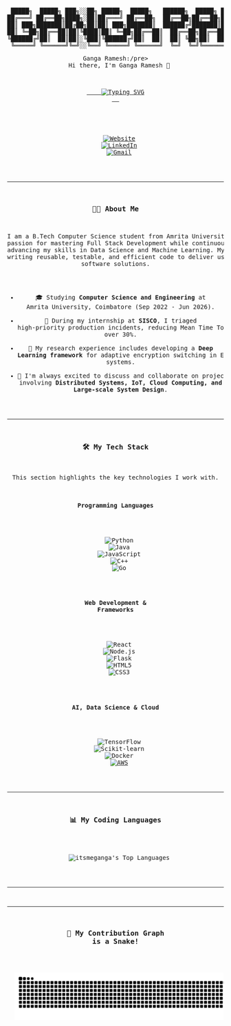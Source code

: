 <div align="center">
<pre>
 █████╗  █████╗ ███╗░░██╗ █████╗  █████╗   ██████╗  █████╗ ███╗   ███╗███████╗ ██████╗     ██╗  ██╗
██╔═══╝ ██╔══██╗████╗░██║██╔═══╝ ██╔══██╗  ██╔══██╗██╔══██╗████╗ ████║██╔════╝██╔════╝     ██║  ██║
██║ ███╗███████║██╔██╗██║██║ ███╗███████║  ██████╔╝███████║██╔████╔██║█████╗    ╚█████╗   ███████║
██║ ╚═██╗██╔══██║██║╚████║██║ ╚═██╗██╔══██║  ██╔══██╗██╔══██║██║╚██╔╝██║██╔══╝  ╚═══██╗     ██║ ██║
╚██████╔╝██║  ██║██║░╚███║╚██████╔╝██║  ██║  ██║ ╚██╗██║  ██║██║ ╚═╝ ██║███████╗ ███████║   ██║ ██║
 ╚═════╝ ╚══════╝╚═╝░░╚══╝ ╚═════╝ ╚══════╝  ╚═╝  ╚═╝╚══════╝╚══════════╝╚══════╝╚══════╝╚══════╝
</pre> 
<pre>Ganga Ramesh:/pre>
  Hi there, I'm Ganga Ramesh 👋</h1>
<p align="center">
  <a href="https://github.com/itsmeganga">
    <img src="https://readme-typing-svg.herokuapp.com?font=Fira+Code&size=22&pause=1000&color=39FF14&center=true&width=550&lines=Welcome+to+my+GitHub+Profile...;I'm+a+Full+Stack+Developer...;...a+Data+Scientist...;...and+an+AI+%26+Machine+Learning+Enthusiast." alt="Typing SVG" />
  </a>
</p>

<p align="center">
  <a href="https://about-ganga.pages.dev/" target="_blank"><img src="https://img.shields.io/badge/Website-000000?style=for-the-badge&logo=About.me&logoColor=white" alt="Website"></a>
  <a href="https://www.linkedin.com/in/ganga-ramesh-527904211/" target="_blank"><img src="https://img.shields.io/badge/LinkedIn-0077B5?style=for-the-badge&logo=linkedin&logoColor=white" alt="LinkedIn"></a>
  <a href="mailto:togangaramesh@gmail.com"><img src="https://img.shields.io/badge/Gmail-D14836?style=for-the-badge&logo=gmail&logoColor=white" alt="Gmail"></a>
</p>

---

### 👨‍💻 About Me

I am a B.Tech Computer Science student from Amrita University with a passion for mastering Full Stack Development while continuously advancing my skills in Data Science and Machine Learning. My focus is on writing reusable, testable, and efficient code to deliver user-centric software solutions.

- 🎓 Studying **Computer Science and Engineering** at Amrita University, Coimbatore (Sep 2022 - Jun 2026).
- 🔭 During my internship at **SISCO**, I triaged high-priority production incidents, reducing Mean Time To Resolution by over 30%.
- 🔬 My research experience includes developing a **Deep Learning framework** for adaptive encryption switching in Edge systems.
- 💬 I'm always excited to discuss and collaborate on projects involving **Distributed Systems, IoT, Cloud Computing, and Large-scale System Design**.

---

### 🛠️ My Tech Stack

This section highlights the key technologies I work with.

#### Programming Languages
<p>
  <img src="https://img.shields.io/badge/Python-3776AB?style=for-the-badge&logo=python&logoColor=white" alt="Python">
  <img src="https://img.shields.io/badge/Java-ED8B00?style=for-the-badge&logo=java&logoColor=white" alt="Java">
  <img src="https://img.shields.io/badge/JavaScript-F7DF1E?style=for-the-badge&logo=javascript&logoColor=black" alt="JavaScript">
  <img src="https://img.shields.io/badge/C%2B%2B-00599C?style=for-the-badge&logo=c%2B%2B&logoColor=white" alt="C++">
  <img src="https://img.shields.io/badge/Go-00ADD8?style=for-the-badge&logo=go&logoColor=white" alt="Go">
</p>

#### Web Development & Frameworks
<p>
  <img src="https://img.shields.io/badge/React-20232A?style=for-the-badge&logo=react&logoColor=61DAFB" alt="React">
  <img src="https://img.shields.io/badge/Node.js-339933?style=for-the-badge&logo=nodedotjs&logoColor=white" alt="Node.js">
  <img src="https://img.shields.io/badge/Flask-000000?style=for-the-badge&logo=flask&logoColor=white" alt="Flask">
  <img src="https://img.shields.io/badge/HTML5-E34F26?style=for-the-badge&logo=html5&logoColor=white" alt="HTML5">
  <img src="https://img.shields.io/badge/CSS3-1572B6?style=for-the-badge&logo=css3&logoColor=white" alt="CSS3">
</p>

#### AI, Data Science & Cloud
<p>
  <img src="https://img.shields.io/badge/TensorFlow-FF6F00?style=for-the-badge&logo=tensorflow&logoColor=white" alt="TensorFlow">
  <img src="https://img.shields.io/badge/scikit_learn-F7931E?style=for-the-badge&logo=scikit-learn&logoColor=white" alt="Scikit-learn">
  <img src="https://img.shields.io/badge/Docker-2496ED?style=for-the-badge&logo=docker&logoColor=white" alt="Docker">
  <a href="#"><img src="https://img.shields.io/badge/AWS-232F3E?style=for-the-badge&logo=amazon-aws&logoColor=white" alt="AWS"></a>
</p>

---

### 📊 My Coding Languages

<p align="center">
  <img align="center" src="https://github-readme-stats.vercel.app/api/top-langs?username=itsmeganga&theme=dark&hide_border=true&bg_color=0d1117&title_color=39FF14&text_color=39FF14" alt="itsmeganga's Top Languages" />
</p>

---



---

### 🐍 My Contribution Graph is a Snake!

<p align="center">
  <img src="https://github.com/itsmeganga/itsmeganga/blob/output/github-contribution-grid-snake.svg" alt="Snake Animation">
</p>
